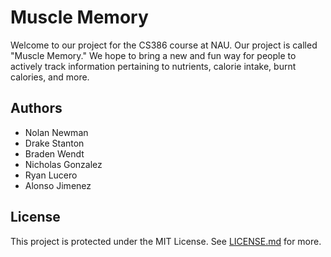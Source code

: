 # Muscle Memory 
Welcome to our project for the CS386 course at NAU. Our project is called "Muscle Memory."
We hope to bring a new and fun way for people to actively track information pertaining to 
nutrients, calorie intake, burnt calories, and more.

## Authors
* Nolan Newman
* Drake Stanton
* Braden Wendt
* Nicholas Gonzalez
* Ryan Lucero
* Alonso Jimenez

## License
This project is protected under the MIT License. See [LICENSE.md](https://github.com/nolannewman/cs386-our-project/blob/main/LICENSE.md) for more.
